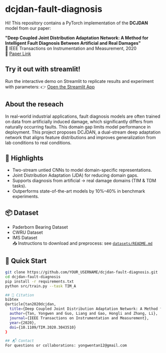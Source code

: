 # dcjdan-fault-diagnosis

Hi!
This repository contains a PyTorch implementation of the **DCJDAN** model from our paper:

**"Deep Coupled Joint Distribution Adaptation Network: A Method for Intelligent Fault Diagnosis Between Artificial and Real Damages"**  
📄 IEEE Transactions on Instrumentation and Measurement, 2020  
🔗 [Paper Link](https://doi.org/10.1109/TIM.2020.3043510)


## Try it out with streamlit!
Run the interactive demo on Streamlit to replicate results and experiment with parameters:
👉 [Open the Streamlit App](https://dcjdan-fault-diagnosis-ncwovdqenbapa3sjvhdziz.streamlit.app/)


## About the reseach
In real-world industrial applications, fault diagnosis models are often trained on data from artificially induced damage, which significantly differs from naturally occurring faults. This domain gap limits model performance in deployment.
This project proposes DCJDAN, a dual-stream deep adaptation network that aligns feature distributions and improves generalization from lab conditions to real conditions.


## 🌟 Highlights
- Two-stream untied CNNs to model domain-specific representations.
- Joint Distribution Adaptation (JDA) for reducing domain gaps.
- Supports diagnosis from artificial → real damage domains (TIM & TDM tasks).
- Outperforms state-of-the-art models by 10%–40% in benchmark experiments.


## 📦 Dataset
- Paderborn Bearing Dataset  
- CWRU Dataset  
- IMS Dataset  
📥 Instructions to download and preprocess: see [`datasets/README.md`](datasets/README.md)

## 🚀 Quick Start
```bash
git clone https://github.com/YOUR_USERNAME/dcjdan-fault-diagnosis.git
cd dcjdan-fault-diagnosis
pip install -r requirements.txt
python src/train.py --task TIM_A

## 🧠 Citation
bibtex
@article{tan2020dcjdan,
  title={Deep Coupled Joint Distribution Adaptation Network: A Method for Intelligent Fault Diagnosis Between Artificial and Real Damages},
  author={Tan, Yongwen and Guo, Liang and Gao, Hongli and Zhang, Li},
  journal={IEEE Transactions on Instrumentation and Measurement},
  year={2020},
  doi={10.1109/TIM.2020.3043510}
}

## 📬 Contact
For questions or collaborations: yongwentan12@gmail.com








